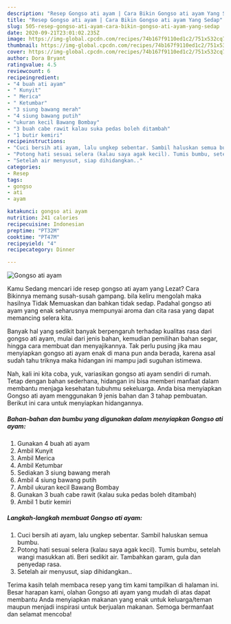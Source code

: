 ```yaml
---
description: "Resep Gongso ati ayam | Cara Bikin Gongso ati ayam Yang Sedap"
title: "Resep Gongso ati ayam | Cara Bikin Gongso ati ayam Yang Sedap"
slug: 505-resep-gongso-ati-ayam-cara-bikin-gongso-ati-ayam-yang-sedap
date: 2020-09-21T23:01:02.235Z
image: https://img-global.cpcdn.com/recipes/74b167f9110ed1c2/751x532cq70/gongso-ati-ayam-foto-resep-utama.jpg
thumbnail: https://img-global.cpcdn.com/recipes/74b167f9110ed1c2/751x532cq70/gongso-ati-ayam-foto-resep-utama.jpg
cover: https://img-global.cpcdn.com/recipes/74b167f9110ed1c2/751x532cq70/gongso-ati-ayam-foto-resep-utama.jpg
author: Dora Bryant
ratingvalue: 4.5
reviewcount: 6
recipeingredient:
- "4 buah ati ayam"
- " Kunyit"
- " Merica"
- " Ketumbar"
- "3 siung bawang merah"
- "4 siung bawang putih"
- "ukuran kecil Bawang Bombay"
- "3 buah cabe rawit kalau suka pedas boleh ditambah"
- "1 butir kemiri"
recipeinstructions:
- "Cuci bersih ati ayam, lalu ungkep sebentar. Sambil haluskan semua bumbu."
- "Potong hati sesuai selera (kalau saya agak kecil). Tumis bumbu, setelah wangi masukkan ati. Beri sedikit air. Tambahkan garam, gula dan penyedap rasa."
- "Setelah air menyusut, siap dihidangkan.."
categories:
- Resep
tags:
- gongso
- ati
- ayam

katakunci: gongso ati ayam 
nutrition: 241 calories
recipecuisine: Indonesian
preptime: "PT32M"
cooktime: "PT47M"
recipeyield: "4"
recipecategory: Dinner

---
```



![Gongso ati ayam](https://img-global.cpcdn.com/recipes/74b167f9110ed1c2/751x532cq70/gongso-ati-ayam-foto-resep-utama.jpg)

Kamu Sedang mencari ide resep gongso ati ayam yang Lezat? Cara Bikinnya memang susah-susah gampang. bila keliru mengolah maka hasilnya Tidak Memuaskan dan bahkan tidak sedap. Padahal gongso ati ayam yang enak seharusnya mempunyai aroma dan cita rasa yang dapat memancing selera kita.

Banyak hal yang sedikit banyak berpengaruh terhadap kualitas rasa dari gongso ati ayam, mulai dari jenis bahan, kemudian pemilihan bahan segar, hingga cara membuat dan menyajikannya. Tak perlu pusing jika mau menyiapkan gongso ati ayam enak di mana pun anda berada, karena asal sudah tahu triknya maka hidangan ini mampu jadi suguhan istimewa.




Nah, kali ini kita coba, yuk, variasikan gongso ati ayam sendiri di rumah. Tetap dengan bahan sederhana, hidangan ini bisa memberi manfaat dalam membantu menjaga kesehatan tubuhmu sekeluarga. Anda bisa menyiapkan Gongso ati ayam menggunakan 9 jenis bahan dan 3 tahap pembuatan. Berikut ini cara untuk menyiapkan hidangannya.

<!--inarticleads1-->

##### Bahan-bahan dan bumbu yang digunakan dalam menyiapkan Gongso ati ayam:

1. Gunakan 4 buah ati ayam
1. Ambil  Kunyit
1. Ambil  Merica
1. Ambil  Ketumbar
1. Sediakan 3 siung bawang merah
1. Ambil 4 siung bawang putih
1. Ambil ukuran kecil Bawang Bombay
1. Gunakan 3 buah cabe rawit (kalau suka pedas boleh ditambah)
1. Ambil 1 butir kemiri




<!--inarticleads2-->

##### Langkah-langkah membuat Gongso ati ayam:

1. Cuci bersih ati ayam, lalu ungkep sebentar. Sambil haluskan semua bumbu.
1. Potong hati sesuai selera (kalau saya agak kecil). Tumis bumbu, setelah wangi masukkan ati. Beri sedikit air. Tambahkan garam, gula dan penyedap rasa.
1. Setelah air menyusut, siap dihidangkan..




Terima kasih telah membaca resep yang tim kami tampilkan di halaman ini. Besar harapan kami, olahan Gongso ati ayam yang mudah di atas dapat membantu Anda menyiapkan makanan yang enak untuk keluarga/teman maupun menjadi inspirasi untuk berjualan makanan. Semoga bermanfaat dan selamat mencoba!
